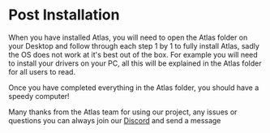 # Post Installation

When you have installed Atlas, you will need to open the Atlas folder on your Desktop and follow through each step 1 by 1 to fully install Atlas, sadly the OS does not work at it's best out of the box. For example you will need to install your drivers on your PC, all this will be explained in the Atlas folder for all users to read.

Once you have completed everything in the Atlas folder, you should have a speedy computer!

Many thanks from the Atlas team for using our project, any issues or questions you can always join our [Discord](https://discord.com/servers/atlas-795710270000332800) and send a message
